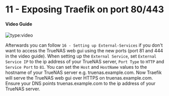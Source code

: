 # 11 - Exposing Traefik on port 80/443

#### Video Guide

![type:video](https://www.youtube.com/embed/UHuyn9qCY6g)

Afterwards you can follow `16 - Setting up External-Services` if you don't want to access the TrueNAS web gui using the new ports (port 81 and 444 in the video guide). When setting up the `External Service`, set `External Service IP` to the ip address of your TrueNAS server, `Port Type` to `HTTP` and `Service Port` to `81`. You can set the `Host` and `HostName` values to the hostname of your TrueNAS server e.g. truenas.example.com. Now Traefik will serve the TrueNAS web gui over HTTPS on truenas.example.com. Ensure your DNS points truenas.example.com to the ip address of your TrueNAS server.
